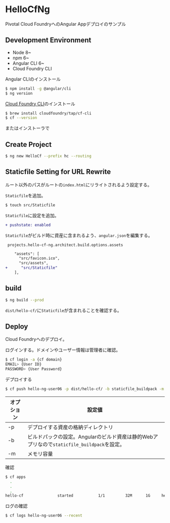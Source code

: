 # HelloCfNg

Pivotal Cloud FoundryへのAngular Appデプロイのサンプル

## Development Environment

* Node 8~
* npm 6~
* Angular CLI 6~
* Cloud Foundry CLI

Angular CLIのインストール

```bash
$ npm install -g @angular/cli
$ ng version
```

[Cloud Foundry CLI](https://github.com/crowdfoundy/cli)のインストール

```bash
$ brew install cloudfoundry/tap/cf-cli
$ cf --version
```

またはインストーラで

## Create Project

```bash
$ ng new HelloCf --prefix hc --routing
```

## Staticfile Setting for URL Rewrite

ルート以外のパスがルートの`index.html`にリライトされるよう設定する。

`Staticfile`を追加。

```bash
$ touch src/Staticfile
```

`Staticfile`に設定を追加。

```diff
+ pushstate: enabled
```

`Staticfile`がビルド時に資産に含まれるよう、`angular.json`を編集する。

` projects.hello-cf-ng.architect.build.options.assets`

```diff
    "assets": [
      "src/favicon.ico",
      "src/assets",
+      "src/Staticfile"
    ],
```

## build

```bash
$ ng build --prod
```

`dist/hello-cf/`に`Staticfile`が含まれることを確認する。

## Deploy

Cloud Foundryへのデプロイ。

ログインする。ドメインやユーザー情報は管理者に確認。

```bash
$ cf login -a {cf domain}
EMAIL> {User ID}
PASSWORD> {User Password}
```

デプロイする

```bash
$ cf push hello-ng-user06 -p dist/hello-cf/ -b staticfile_buildpack -m 32m 
```

|オプション|設定値|
|---|---|
|-p|デプロイする資産の格納ディレクトリ|
|-b|ビルドパックの設定。Angularのビルド資産は静的Webアプリなので`staticfile_buildpack`を設定。|
|-m|メモリ容量|

確認

```bash
$ cf apps
  .
  .
  .
hello-cf               started           1/1         32M      1G     hello-cf.example.com

```

ログの確認
```bash
$ cf logs hello-ng-user06 --recent
```
